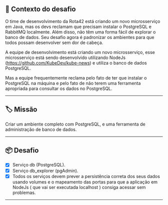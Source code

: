 ## 📝 Contexto do desafio

O time de desenvolvimento da Rota42 está criando um novo microsserviço em Java, mas os devs reclamam que precisam instalar o PostgreSQL e RabbitMQ localmente. Além disso, não têm uma forma fácil de explorar o banco de dados. Seu desafio agora é padronizar os ambientes para que todos possam desenvolver sem dor de cabeça.

A equipe de desenvolvimento está criando um novo microsserviço, esse microsserviço está sendo desenvolvido utilizando NodeJs (https://github.com/KubeDev/kube-news) e utiliza o banco de dados PostgreSQL.

Mas a equipe frequentemente reclama pelo fato de ter que instalar o PostgreSQL na máquina e pelo fato de não terem uma ferramenta apropriada para consultar os dados no PostgreSQL.

---

## 🏷️ Missão

Criar um ambiente completo com PostgreSQL, e uma ferramenta de administração de banco de dados.

---

## 📦️ Desafio

- [x] Serviço db (PostgreSQL).
- [x] Serviço db_explorer (pgAdmin).
- [x] Todos os serviços devem prever a persistência correta dos seus dados usando volumes e o mapeamento das portas para que a aplicação em NodeJs ( que vai ser executada localhost ) consiga acessar sem problemas.

---